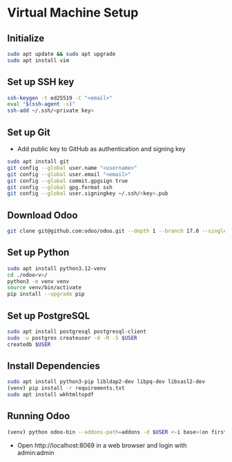 # Virtual Machine Setup

## Initialize

```bash
sudo apt update && sudo apt upgrade
sudo apt install vim
```

## Set up SSH key

```bash
ssh-keygen -t ed25519 -C "<email>"
eval "$(ssh-agent -s)"
ssh-add ~/.ssh/<private key>
```

## Set up Git

- Add public key to GitHub as authentication and signing key

```bash
sudo apt install git
git config --global user.name "<username>"
git config --global user.email "<email>"
git config --global commit.gpgsign true
git config --global gpg.format ssh
git config --global user.signingkey ~/.ssh/<key>.pub
```

## Download Odoo

```bash
git clone git@github.com:odoo/odoo.git --depth 1 --branch 17.0 --single-branch ./odoo17/
```

## Set up Python

```bash
sudo apt install python3.12-venv
cd ./odoo<v>/
python3 -m venv venv
source venv/bin/activate
pip install --upgrade pip
```

## Set up PostgreSQL

```bash
sudo apt install postgresql postgresql-client
sudo -u postgres createuser -d -R -S $USER
createdb $USER
```

## Install Dependencies

```bash
sudo apt install python3-pip libldap2-dev libpq-dev libsasl2-dev
(venv) pip install -r requirements.txt
sudo apt install wkhtmltopdf
```

## Running Odoo

```bash
(venv) python odoo-bin --addons-path=addons -d $USER <-i base>(on first run)
```

- Open http://localhost:8069 in a web browser and login with admin:admin

